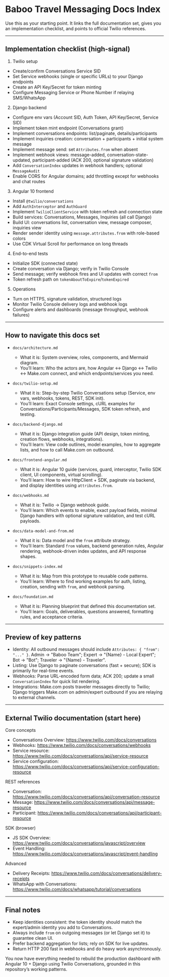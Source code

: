 # Baboo Travel Messaging Docs Index

Use this as your starting point. It links the full documentation set, gives you an implementation checklist, and points to official Twilio references.

---

## Implementation checklist (high-signal)

1) Twilio setup
- Create/confirm Conversations Service SID
- Set Service webhooks (single or specific URLs) to your Django endpoints
- Create an API Key/Secret for token minting
- Configure Messaging Service or Phone Number if relaying SMS/WhatsApp

2) Django backend
- Configure env vars (Account SID, Auth Token, API Key/Secret, Service SID)
- Implement token mint endpoint (Conversations grant)
- Implement conversations endpoints: list/paginate, details/participants
- Implement inquiries creation: conversation + participants + initial system message
- Implement message send: set `Attributes.from` when absent
- Implement webhook views: message-added, conversation-state-updated, participant-added (ACK 200, optional signature validation)
- Add `ConversationIndex` updates in webhook handlers; optional `MessageAudit`
- Enable CORS for Angular domains; add throttling except for webhooks and chat routes

3) Angular 10 frontend
- Install `@twilio/conversations`
- Add `AuthInterceptor` and `AuthGuard`
- Implement `TwilioClientService` with token refresh and connection state
- Build services: Conversations, Messages, Inquiries (all call Django)
- Build UI: conversations list, conversation view, message composer, inquiries view
- Render sender identity using `message.attributes.from` with role-based colors
- Use CDK Virtual Scroll for performance on long threads

4) End-to-end tests
- Initialize SDK (connected state)
- Create conversation via Django; verify in Twilio Console
- Send message; verify webhook fires and UI updates with correct `from`
- Token refresh path on `tokenAboutToExpire`/`tokenExpired`

5) Operations
- Turn on HTTPS, signature validation, structured logs
- Monitor Twilio Console delivery logs and webhook logs
- Configure alerts and dashboards (message throughput, webhook failures)

---

## How to navigate this docs set

- `docs/architecture.md`
  - What it is: System overview, roles, components, and Mermaid diagram.
  - You’ll learn: Who the actors are, how Angular ↔ Django ↔ Twilio ↔ Make.com connect, and which endpoints/services you need.

- `docs/twilio-setup.md`
  - What it is: Step-by-step Twilio Conversations setup (Service, env vars, webhooks, tokens, REST, SDK init).
  - You’ll learn: Exact Console settings, cURL examples for Conversations/Participants/Messages, SDK token refresh, and testing.

- `docs/backend-django.md`
  - What it is: Django integration guide (API design, token minting, creation flows, webhooks, integrations).
  - You’ll learn: View code outlines, model examples, how to aggregate lists, and how to call Make.com on outbound.

- `docs/frontend-angular.md`
  - What it is: Angular 10 guide (services, guard, interceptor, Twilio SDK client, UI components, virtual scrolling).
  - You’ll learn: How to wire HttpClient + SDK, paginate via backend, and display identities using `attributes.from`.

- `docs/webhooks.md`
  - What it is: Twilio → Django webhook guide.
  - You’ll learn: Which events to enable, exact payload fields, minimal Django handlers with optional signature validation, and test cURL payloads.

- `docs/data-model-and-from.md`
  - What it is: Data model and the `from` attribute strategy.
  - You’ll learn: Standard `from` values, backend generation rules, Angular rendering, webhook-driven index updates, and API response shapes.

- `docs/snippets-index.md`
  - What it is: Map from this prototype to reusable code patterns.
  - You’ll learn: Where to find working examples for auth, listing, creation, sending with `from`, and webhook parsing.

- `docs/foundation.md`
  - What it is: Planning blueprint that defined this documentation set.
  - You’ll learn: Goals, deliverables, questions answered, formatting rules, and acceptance criteria.

---

## Preview of key patterns

- Identity: All outbound messages should include `Attributes: { "from": "..." }`. Admin → "Baboo Team"; Expert → "{Name} - Local Expert"; Bot → "Bot"; Traveler → "{Name} - Traveler".
- Listing: Use Django to paginate conversations (fast + secure); SDK is primarily for real-time events.
- Webhooks: Parse URL-encoded form data; ACK 200; update a small `ConversationIndex` for quick list rendering.
- Integrations: Make.com posts traveler messages directly to Twilio; Django triggers Make.com on admin/expert outbound if you are relaying to external channels.

---

## External Twilio documentation (start here)

Core concepts
- Conversations Overview: https://www.twilio.com/docs/conversations
- Webhooks: https://www.twilio.com/docs/conversations/webhooks
- Service resource: https://www.twilio.com/docs/conversations/api/service-resource
- Service configuration: https://www.twilio.com/docs/conversations/api/service-configuration-resource

REST references
- Conversation: https://www.twilio.com/docs/conversations/api/conversation-resource
- Message: https://www.twilio.com/docs/conversations/api/message-resource
- Participant: https://www.twilio.com/docs/conversations/api/participant-resource

SDK (browser)
- JS SDK Overview: https://www.twilio.com/docs/conversations/javascript/overview
- Event Handling: https://www.twilio.com/docs/conversations/javascript/event-handling

Advanced
- Delivery Receipts: https://www.twilio.com/docs/conversations/delivery-receipts
- WhatsApp with Conversations: https://www.twilio.com/docs/whatsapp/tutorial/conversations

---

## Final notes
- Keep identities consistent: the token identity should match the expert/admin identity you add to Conversations.
- Always include `from` on outgoing messages (or let Django set it) to guarantee clean UI.
- Prefer backend aggregation for lists; rely on SDK for live updates.
- Return HTTP 200 fast in webhooks and do heavy work asynchronously.

You now have everything needed to rebuild the production dashboard with Angular 10 + Django using Twilio Conversations, grounded in this repository’s working patterns.
